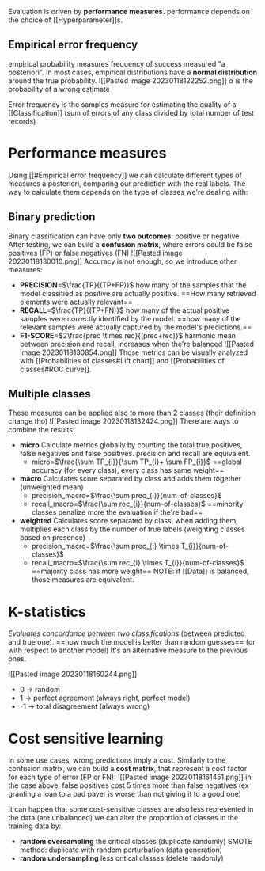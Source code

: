 Evaluation is driven by **performance measures.**
performance depends on the choice of [[Hyperparameter]]s.

## Empirical error frequency
empirical probability measures frequency of success measured "a posteriori". In most cases, empirical distributions have a **normal distribution** around the true probability.
![[Pasted image 20230118122252.png]]
$\alpha$ is the probability of a wrong estimate

Error frequency is the samples measure for estimating the quality of a [[Classification]] (sum of errors of any class divided by total number of test records)

# Performance measures
Using [[#Empirical error frequency]] we can calculate different types of measures a posteriori, comparing our prediction with the real labels.
The way to calculate them depends on the type of classes we're dealing with:
## Binary prediction
Binary classification can have only **two outcomes**: positive or negative.
After testing, we can build a **confusion matrix**, where errors could be false positives (FP) or false negatives (FN)
![[Pasted image 20230118130010.png]]
Accuracy is not enough, so we introduce other measures:
- **PRECISION**=$\frac{TP}{(TP+FP)}$
	how many of the samples that the model classified as positive are actually positive. 
	==How many retrieved elements were actually relevant==
- **RECALL**=$\frac{TP}{(TP+FN)}$
	how many of the actual positive samples were correctly identified by the model. 
	==how many of the relevant samples were actually captured by the model's predictions.==
- **F1-SCORE**=$2\frac{prec \times rec}{(prec+rec)}$
	harmonic mean between precision and recall, increases when the're balanced
![[Pasted image 20230118130854.png]]
Those metrics can be visually analyzed with [[Probabilities of classes#Lift chart]] and [[Probabilities of classes#ROC curve]].

## Multiple classes
These measures can be applied also to more than 2 classes (their definition change tho)
![[Pasted image 20230118132424.png]]
There are ways to combine the results:
- **micro**
	Calculate metrics globally by counting the total true positives, false negatives and false positives.
	precision and recall are equivalent.
	- micro=$\frac{\sum TP_{i}}{\sum TP_{i}+ \sum FP_{i}}$
	==global accuracy (for every class), every class has same weight==
- **macro**
	Calculates score separated by class and adds them together (unweighted mean)
	- precision_macro=$\frac{\sum prec_{i}}{num-of-classes}$
	- recall_macro=$\frac{\sum rec_{i}}{num-of-classes}$
	==minority classes penalize more the evaluation if the're bad==
- **weighted**
	Calculates score separated by class, when adding them, multiplies each class by the number of true labels (weighting classes based on presence) 
	- precision_macro=$\frac{\sum prec_{i} \times T_{i}}{num-of-classes}$
	- recall_macro=$\frac{\sum rec_{i} \times T_{i}}{num-of-classes}$
	==majority class has more weight==
NOTE: if [[Data]] is balanced, those measures are equivalent.

# K-statistics
_Evaluates concordance between two classifications_ (between predicted and true one).
==how much the model is better than random guesses== (or with respect to another model)
It's an alternative measure to the previous ones.


![[Pasted image 20230118160244.png]]
- 0 -> random 
- 1 -> perfect agreement (always right, perfect model)
- -1 -> total disagreement (always wrong)

# Cost sensitive learning
In some use cases, wrong predictions imply a cost.
Similarly to the confusion matrix, we can build a **cost matrix**, that represent a cost factor for each type of error (FP or FN):
![[Pasted image 20230118161451.png]]
in the case above, false positives cost 5 times more than false negatives (ex granting a loan to a bad payer is worse than not giving it to a good one)

It can happen that some cost-sensitive classes are also less represented in the data (are unbalanced)
we can alter the proportion of classes in the training data by:
- **random oversampling** the critical classes (duplicate randomly)
	SMOTE method: duplicate with random perturbation (data generation)
- **random undersampling** less critical classes (delete randomly)

